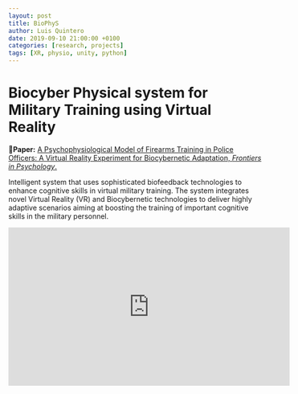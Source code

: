 ```yaml
---
layout: post
title: BioPhyS
author: Luis Quintero
date: 2019-09-10 21:00:00 +0100
categories: [research, projects]
tags: [XR, physio, unity, python]
---
```


# Biocyber Physical system for Military Training using Virtual Reality

📃**Paper:** [A Psychophysiological Model of Firearms Training in Police Officers: A Virtual Reality Experiment for Biocybernetic Adaptation, *Frontiers in Psychology*.](https://doi.org/10.3389/fpsyg.2020.00683)

Intelligent system that uses sophisticated biofeedback technologies to enhance cognitive skills in virtual military training. The system integrates novel Virtual Reality (VR) and Biocybernetic technologies to deliver highly adaptive scenarios aiming at boosting the training of important cognitive skills in the military personnel.

<iframe width="560" height="315" src="https://www.youtube.com/embed/LZU7B4LcK6I?rel=0" frameborder="0" allow="encrypted-media" allowfullscreen></iframe>